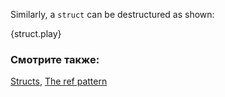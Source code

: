 Similarly, a `struct` can be destructured as shown:

{struct.play}

### Смотрите также:

[Structs](/custom_types/structs.html), [The ref pattern](/scope/borrow/ref.html)
